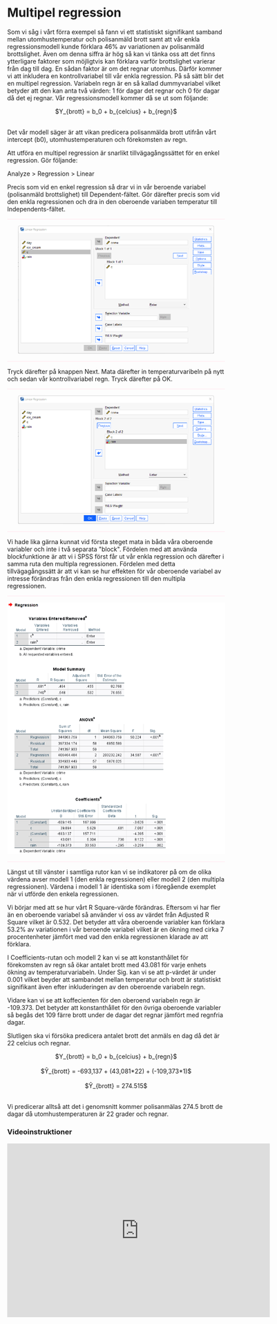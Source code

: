 # Multipel regression

Som vi såg i vårt förra exempel så fann vi ett statistiskt signifikant samband mellan utomhustemperatur och polisanmäld brott samt att vår enkla regressionsmodell kunde förklara 46% av variationen av polisanmäld brottslighet. Även om denna siffra är hög så kan vi tänka oss att det finns ytterligare faktorer som möjligtvis kan förklara varför brottslighet varierar från dag till dag. En sådan faktor är om det regnar utomhus. Därför kommer vi att inkludera en kontrollvariabel till vår enkla regression. På så sätt blir det en multipel regression. Variabeln regn är en så kallad dummyvariabel vilket betyder att den kan anta två värden: 1 för dagar det regnar och 0 för dagar då det ej regnar. Vår regressionsmodell kommer då se ut som följande:

<center>$Y_{brott} = b_0 + b_{celcius} + b_{regn}$</center><br>

Det vår modell säger är att vikan predicera polisanmälda brott utifrån vårt intercept (b0), utomhustemperaturen och förekomsten av regn.

Att utföra en multipel regression är snarlikt tillvägagångssättet för en enkel regression. Gör följande:

Analyze > Regression > Linear

Precis som vid en enkel regression så drar vi in vår beroende variabel (polisanmäld brottslighet) till Dependent-fältet. Gör därefter precis som vid den enkla regressionen och dra in den oberoende variaben temperatur till Independents-fältet. 

<hr style="height:2px;border-width:0;color:gray;background-color:LavenderBlush">

<center><img src="images/multipel_1.png" width="90%" height="90%"/></center>

<hr style="height:2px;border-width:0;color:gray;background-color:LavenderBlush">

Tryck därefter på knappen Next. Mata därefter in temperaturvaribeln på nytt och sedan vår kontrollvariabel regn. Tryck därefter på OK.

<hr style="height:2px;border-width:0;color:gray;background-color:LavenderBlush">

<center><img src="images/multipel_2.png" width="90%" height="90%"/></center>

<hr style="height:2px;border-width:0;color:gray;background-color:LavenderBlush">

Vi hade lika gärna kunnat vid första steget mata in båda våra oberoende variabler och inte i två separata "block". Fördelen med att använda blockfunktione är att vi i SPSS först får ut vår enkla regression och därefter i samma ruta den multipla regressionen. Fördelen med detta tillvägagångssätt är att vi kan se hur effekten för vår oberoende variabel av intresse förändras från den enkla regressionen till den multipla regressionen.

<hr style="height:2px;border-width:0;color:gray;background-color:LavenderBlush">

<center><img src="images/multipel_3.png" /></center>

<hr style="height:2px;border-width:0;color:gray;background-color:LavenderBlush">

Längst ut till vänster i samtliga rutor kan vi se indikatorer på om de olika värdena avser modell 1 (den enkla regressionen) eller modell 2 (den multipla regressionen). Värdena i modell 1 är identiska som i föregående exemplet när vi utförde den enkela regressionen.

Vi börjar med att se hur vårt R Square-värde förändras. Eftersom vi har fler än en oberoende variabel så använder vi oss av värdet från Adjusted R Square vilket är 0.532. Det betyder att våra oberoende variabler kan förklara 53.2% av variationen i vår beroende variabel vilket är en ökning med cirka 7 procentenheter jämfört med vad den enkla regressionen klarade av att förklara.

I Coefficients-rutan och modell 2 kan vi se att konstanthållet för förekomsten av regn så ökar antalet brott med 43.081 för varje enhets ökning av temperaturvariabeln. Under Sig. kan vi se att p-värdet är under 0.001 vilket beyder att sambandet mellan temperatur och brott är statistiskt signifikant även efter inkluderingen av den oberoende variabeln regn.

Vidare kan vi se att koffecienten för den oberoend variabeln regn är -109.373. Det betyder att konstanthållet för den övriga oberoende variabler så begås det 109 färre brott under de dagar det regnar jämfört med regnfria dagar.

Slutligen ska vi försöka predicera antalet brott det anmäls en dag då det är 22 celcius och regnar.

<center>$Y_{brott} = b_0 + b_{celcius} + b_{regn}$</center><br>

<center>$Ŷ_{brott} = -693,137 + (43,081*22) + (-109,373*1)$</center><br>

<center>$Ŷ_{brott} = 274.515$</center><br>

Vi predicerar alltså att det i genomsnitt kommer polisanmälas 274.5 brott de dagar då utomhustemperaturen är 22 grader och regnar.

### Videoinstruktioner

<center><iframe id="kaltura_player" src="https://api.kaltura.nordu.net/p/365/sp/36500/embedIframeJs/uiconf_id/23452190/partner_id/365?iframeembed=true&playerId=kaltura_player&entry_id=0_xgsht2vp&flashvars[streamerType]=auto&amp;flashvars[localizationCode]=sv_SE&amp;flashvars[leadWithHTML5]=true&amp;flashvars[sideBarContainer.plugin]=true&amp;flashvars[sideBarContainer.position]=left&amp;flashvars[sideBarContainer.clickToClose]=true&amp;flashvars[chapters.plugin]=true&amp;flashvars[chapters.layout]=vertical&amp;flashvars[chapters.thumbnailRotator]=false&amp;flashvars[streamSelector.plugin]=true&amp;flashvars[EmbedPlayer.SpinnerTarget]=videoHolder&amp;flashvars[dualScreen.plugin]=true&amp;flashvars[hotspots.plugin]=1&amp;flashvars[Kaltura.addCrossoriginToIframe]=true&amp;&wid=0_dyujtk6z" width="608" height="402" allowfullscreen webkitallowfullscreen mozAllowFullScreen allow="autoplay *; fullscreen *; encrypted-media *" sandbox="allow-forms allow-same-origin allow-scripts allow-top-navigation allow-pointer-lock allow-popups allow-modals allow-orientation-lock allow-popups-to-escape-sandbox allow-presentation allow-top-navigation-by-user-activation" frameborder="0" title="Kaltura Player"></iframe></center>
